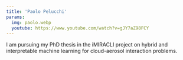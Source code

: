 ```yaml
---
title: 'Paolo Pelucchi'
params:
  img: paolo.webp
  youtube: https://www.youtube.com/watch?v=gJY7aZ98FCY
---
```


I am pursuing my PhD thesis in the iMIRACLI project on hybrid and interpretable machine learning for cloud-aerosol interaction problems.
